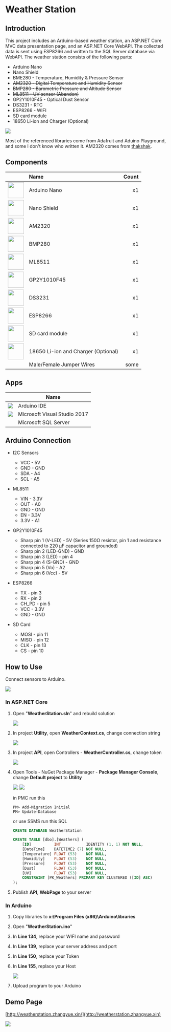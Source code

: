 # Weather Station
## Introduction
This project includes an Arduino-based weather station, an ASP.NET Core MVC data presentation page, and an ASP.NET Core WebAPI. The collected data is sent using ESP8266 and written to the SQL Server database via WebAPI. The weather station consists of the following parts:

* Arduino Nano
* Nano Shield
* BME280 - Temperature, Humidity & Pressure Sensor
* ~~AM2320 - Digital Temperature and Humidity Sensor~~
* ~~BMP280 - Barometric Pressure and Altitude Sensor~~
* ~~ML8511 - UV sensor (Abandon)~~
* GP2Y1010F45 - Optical Dust Sensor
* DS3231 - RTC
* ESP8266 - WIFI
* SD card module
* 18650 Li-ion and Charger (Optional)

![](Img/flowchart.png)

Most of the referenced libraries come from Adafruit and Aduino Playground, and some I don't know who written it. AM2320 comes from [thakshak](https://github.com/thakshak/AM2320).

## Components
||Name|Count|
|---|:---|---:|
|<img src="Img/ArduinoNano.jpg" width="50" />|Arduino Nano|x1|
|<img src="Img/NanoShield.jpg" width="50" />|Nano Shield|x1|
|<img src="Img/AM2320.jpg" width="50" />|AM2320|x1|
|<img src="Img/BMP280.jpg" width="50" />|BMP280|x1|
|<img src="Img/ML8511.jpg" width="50" />|ML8511|x1|
|<img src="Img/GP2Y1010F45.jpg" width="50" />|GP2Y1010F45|x1|
|<img src="Img/DS3231.jpg" width="50" />|DS3231|x1|
|<img src="Img/ESP8266.jpg" width="50" />|ESP8266|x1|
|<img src="Img/SD.jpg" width="50" />|SD card module|x1|
|<img src="Img/18650.jpg" width="50" />|18650 Li-ion and Charger (Optional)|x1|
||Male/Female Jumper Wires|some|

## Apps
||Name|
|---|---|
|<img src="Img/ArduinoIDE.jpg" />|Arduino IDE|
|<img src="Img/VS2017.jpg" />|Microsoft Visual Studio 2017|
||Microsoft SQL Server|

## Arduino Connection
* I2C Sensors
  * VCC - 5V
  * GND - GND
  * SDA - A4
  * SCL - A5
  
* ML8511
  * VIN - 3.3V
  * OUT - A0
  * GND - GND
  * EN - 3.3V
  * 3.3V - A1

* GP2Y1010F45
  * Sharp pin 1 (V-LED) - 5V (Series 150Ω resistor, pin 1 and resistance connected to 220 μF capacitor and grounded)
  * Sharp pin 2 (LED-GND) - GND
  * Sharp pin 3 (LED) - pin 4
  * Sharp pin 4 (S-GND) - GND
  * Sharp pin 5 (Vo) - A2
  * Sharp pin 6 (Vcc) - 5V

* ESP8266
  * TX - pin 3
  * RX - pin 2
  * CH_PD - pin 5
  * VCC - 3.3V
  * GND - GND

* SD Card
  * MOSI - pin 11
  * MISO - pin 12
  * CLK - pin 13
  * CS - pin 10

## How to Use
Connect sensors to Arduino.

![](Img/S1.jpg)

### In ASP.NET Core
1. Open "**WeatherStation.sln**" and rebuild solution
   
    ![](Img/ASP1.jpg)


2. In project **Utility**, open **WeatherContext.cs**, change connection string

    ![](Img/ASP2.jpg)

3. In project **API**, open Controllers - **WeatherController.cs**, change token

    ![](Img/ASP3.jpg)

4. Open Tools - NuGet Package Manager - **Package Manager Console**, change **Default project** to **Utility**
   
    ![](Img/ASP41.jpg)
    ![](Img/ASP42.jpg)

    in PMC run this
    ```
    PM> Add-Migration Initial
    PM> Update-Database
    ```
    or use SSMS run this SQL
    ```SQL
    CREATE DATABASE WeatherStation

    CREATE TABLE [dbo].[Weathers] (
        [ID]          INT           IDENTITY (1, 1) NOT NULL,
        [DateTime]    DATETIME2 (7) NOT NULL,
        [Temperature] FLOAT (53)    NOT NULL,
        [Humidity]    FLOAT (53)    NOT NULL,
        [Pressure]    FLOAT (53)    NOT NULL,
        [Dust]        FLOAT (53)    NOT NULL,
        [UV]          FLOAT (53)    NOT NULL,
        CONSTRAINT [PK_Weathers] PRIMARY KEY CLUSTERED ([ID] ASC)
    );
    ```

5. Publish **API**, **WebPage** to your server

### In Arduino
1. Copy libraries to **x:\Program Files (x86)\Arduino\libraries**
2. Open "**WeatherStation.ino**"
3. In **Line 134**, replace your WIFI name and password
4. In **Line 139**, replace your server address and port
5. In **Line 150**, replace your Token
6. In **Line 155**, replace your Host

    ![](Img/Arduino1.jpg)

7. Upload program to your Arduino

## Demo Page
[http://weatherstation.zhangyue.xin/](http://weatherstation.zhangyue.xin)

![](Img/demopage.jpg)
